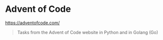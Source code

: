 # Advent of Code
https://adventofcode.com/

> Tasks from the Advent of Code website in Python and in Golang (Go)
